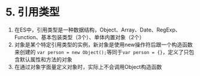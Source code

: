 # 5. 引用类型

1. 在ES中，引用类型是一种数据结构，Object、Array、Date、RegExp、Function、基本包装类型（3个）、单体内置对象（2个）
2. 对象是某个特定引用类型的实例，新对象是使用new操作符后跟一个构造函数来创建的 `var person = new Object();`等同于`var person = {}`，定义了只包含默认属性和方法的对象
3. 在通过对象字面量定义对象时，实际上不会调用Object构造函数

